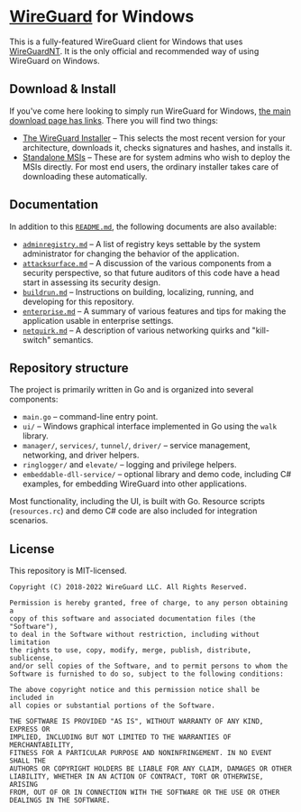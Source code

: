 # [WireGuard](https://www.wireguard.com/) for Windows

This is a fully-featured WireGuard client for Windows that uses [WireGuardNT](https://git.zx2c4.com/wireguard-nt/about/). It is the only official and recommended way of using WireGuard on Windows.

## Download &amp; Install

If you've come here looking to simply run WireGuard for Windows, [the main download page has links](https://www.wireguard.com/install/). There you will find two things:

- [The WireGuard Installer](https://download.wireguard.com/windows-client/wireguard-installer.exe) &ndash; This selects the most recent version for your architecture, downloads it, checks signatures and hashes, and installs it.
- [Standalone MSIs](https://download.wireguard.com/windows-client/) &ndash; These are for system admins who wish to deploy the MSIs directly. For most end users, the ordinary installer takes care of downloading these automatically.

## Documentation

In addition to this [`README.md`](README.md), the following documents are also available:

- [`adminregistry.md`](docs/adminregistry.md) &ndash; A list of registry keys settable by the system administrator for changing the behavior of the application.
- [`attacksurface.md`](docs/attacksurface.md) &ndash; A discussion of the various components from a security perspective, so that future auditors of this code have a head start in assessing its security design.
- [`buildrun.md`](docs/buildrun.md) &ndash; Instructions on building, localizing, running, and developing for this repository.
- [`enterprise.md`](docs/enterprise.md) &ndash; A summary of various features and tips for making the application usable in enterprise settings.
- [`netquirk.md`](docs/netquirk.md) &ndash; A description of various networking quirks and "kill-switch" semantics.

## Repository structure

The project is primarily written in Go and is organized into several components:

- `main.go` – command-line entry point.
- `ui/` – Windows graphical interface implemented in Go using the `walk` library.
- `manager/`, `services/`, `tunnel/`, `driver/` – service management, networking, and driver helpers.
- `ringlogger/` and `elevate/` – logging and privilege helpers.
- `embeddable-dll-service/` – optional library and demo code, including C# examples, for embedding WireGuard into other applications.

Most functionality, including the UI, is built with Go. Resource scripts (`resources.rc`) and demo C# code are also included for integration scenarios.

## License

This repository is MIT-licensed.

```text
Copyright (C) 2018-2022 WireGuard LLC. All Rights Reserved.

Permission is hereby granted, free of charge, to any person obtaining a
copy of this software and associated documentation files (the "Software"),
to deal in the Software without restriction, including without limitation
the rights to use, copy, modify, merge, publish, distribute, sublicense,
and/or sell copies of the Software, and to permit persons to whom the
Software is furnished to do so, subject to the following conditions:

The above copyright notice and this permission notice shall be included in
all copies or substantial portions of the Software.

THE SOFTWARE IS PROVIDED "AS IS", WITHOUT WARRANTY OF ANY KIND, EXPRESS OR
IMPLIED, INCLUDING BUT NOT LIMITED TO THE WARRANTIES OF MERCHANTABILITY,
FITNESS FOR A PARTICULAR PURPOSE AND NONINFRINGEMENT. IN NO EVENT SHALL THE
AUTHORS OR COPYRIGHT HOLDERS BE LIABLE FOR ANY CLAIM, DAMAGES OR OTHER
LIABILITY, WHETHER IN AN ACTION OF CONTRACT, TORT OR OTHERWISE, ARISING
FROM, OUT OF OR IN CONNECTION WITH THE SOFTWARE OR THE USE OR OTHER
DEALINGS IN THE SOFTWARE.
```
